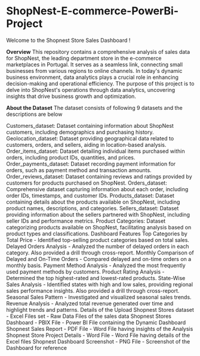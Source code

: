 # ShopNest-E-commerce-PowerBi-Project
Welcome to the Shopnest Store Sales Dashboard !

**Overview**
This repository contains a comprehensive analysis of sales data for ShopNest, the leading department store in the e-commerce marketplaces in Portugal. It serves as a seamless link, connecting small businesses from various regions to online channels. In today's dynamic business environment, data analytics plays a crucial role in enhancing decision-making and operational efficiency. The purpose of this project is to delve into ShopNest's operations through data analytics, uncovering insights that drive business growth and optimization.

**About the Dataset**
The dataset consists of following 9 datasets and the descriptions are below

Customers_dataset: Dataset containing information about ShopNest customers, including demographics and purchasing history.
Geolocation_dataset: Dataset providing geographical data related to customers, orders, and sellers, aiding in location-based analysis.
Order_items_dataset: Dataset detailing individual items purchased within orders, including product IDs, quantities, and prices.
Order_payments_dataset: Dataset recording payment information for orders, such as payment method and transaction amounts.
Order_reviews_dataset: Dataset containing reviews and ratings provided by customers for products purchased on ShopNest.
Orders_dataset: Comprehensive dataset capturing information about each order, including order IDs, timestamps, and customer IDs.
Products_dataset: Dataset containing details about the products available on ShopNest, including product names, descriptions, and categories.
Sellers_dataset: Dataset providing information about the sellers partnered with ShopNest, including seller IDs and performance metrics.
Product Categories: Dataset categorizing products available on ShopNest, facilitating analysis based on product types and classifications.
Dashboard Features
Top Categories by Total Price - Identified top-selling product categories based on total sales.
Delayed Orders Analysis - Analyzed the number of delayed orders in each category. Also provided a drill through cross-report.
Monthly Comparison of Delayed and On-Time Orders - Compared delayed and on-time orders on a monthly basis.
Payment Method Analysis - Analyzed the most frequently used payment methods by customers.
Product Rating Analysis - Determined the top highest-rated and lowest-rated products.
State-Wise Sales Analysis - Identified states with high and low sales, providing regional sales performance insights. Also provided a drill through cross-report.
Seasonal Sales Pattern - Investigated and visualized seasonal sales trends.
Revenue Analysis - Analyzed total revenue generated over time and highlight trends and patterns.
Details of the Upload
Shopnest Stores dataset - Excel Files set - Raw Data Files of the sales data
Shopnest Stores Dashboard - PBIX File - Power BI File containing the Dynamic Dashboard
Shopnest Sales Report - PDF File - Word File having insights of the Analysis
Shopnest Store Project Details - Word File - Word File having details of the Excel files
Shopnest Dashboard Screenshot - PNG File - Screenshot of the Dashboard for reference
